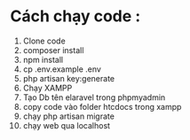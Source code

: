# Cách chạy code :
1. Clone code
2. composer install
3. npm install
4. cp .env.example .env
5. php artisan key:generate
6. Chạy XAMPP
7. Tạo Db tên elaravel trong phpmyadmin
8. copy code vào folder htcdocs trong xampp
9. chạy php artisan migrate
10. chạy web qua localhost
